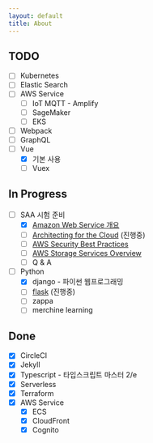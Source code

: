 ```yaml
---
layout: default
title: About
---
```


## TODO
- [ ] Kubernetes
- [ ] Elastic Search
- [ ] AWS Service
    - [ ] IoT MQTT - Amplify
    - [ ] SageMaker
    - [ ] EKS
- [ ] Webpack
- [ ] GraphQL
- [ ] Vue
    - [x] 기본 사용
    - [ ] Vuex

## In Progress
- [ ] SAA 시험 준비
    - [x] [Amazon Web Service 개요](https://d1.awsstatic.com/International/ko_KR/whitepapers/aws-overview.pdf)
    - [ ] [Architecting for the Cloud](https://d1.awsstatic.com/whitepapers/AWS_Cloud_Best_Practices.pdf) (진행중)
    - [ ] [AWS Security Best Practices](https://d1.awsstatic.com/whitepapers/Security/AWS_Security_Best_Practices.pdf)
    - [ ] [AWS Storage Services Overview](https://d1.awsstatic.com/whitepapers/Storage/AWS%20Storage%20Services%20Whitepaper-v9.pdf)
    - [ ] Q & A
- [ ] Python
    - [x] django - 파이썬 웹프로그래밍 
    - [ ] [flask](http://flask.pocoo.org/docs/1.0/) (진행중)
    - [ ] zappa
    - [ ] merchine learning

## Done
- [x] CircleCI
- [x] Jekyll
- [x] Typescript - 타입스크립트 마스터 2/e
- [x] Serverless
- [x] Terraform
- [x] AWS Service
    - [x] ECS
    - [x] CloudFront
    - [x] Cognito
